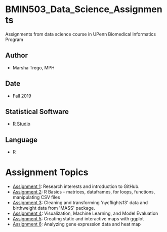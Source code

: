 # BMIN503_Data_Science_Assignments
Assignments from data science course in UPenn Biomedical Informatics Program

## Author
- Marsha Trego, MPH
## Date
- Fall 2019
## Statistical Software
- [R Studio](https://rstudio.com/)
## Language
- R

# Assignment Topics
- [Assignment 1](Assignment1_TREGO.Rmd): Research interests and introduction to GitHub.
- [Assignment 2](Assignment2_TREGO.Rmd): R Basics - matrices, dataframes, for loops, functions, manipulating CSV files
- [Assignment 3](Assignment3_TREGO.Rmd): Cleaning and transforming 'nycflights13' data and birthweight data from 'MASS' package. 
- [Assignment 4](Assignment4_TREGO.Rmd): Visualization, Machine Learning, and Model Evaluation
- [Assignment 5](Assignment5_TREGO.Rmd): Creating static and interactive maps with ggplot
- [Assignment 6](Assignment6_TREGO.Rmd): Analyzing gene expression data and heat map
